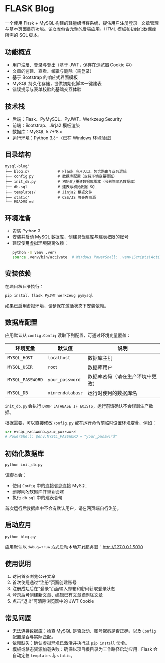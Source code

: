 # FLASK Blog

一个使用 Flask + MySQL 构建的轻量级博客系统，提供用户注册登录、文章管理与基本页面展示功能。该仓库包含完整的后端应用、HTML 模板和初始化数据库所需的 SQL 脚本。

## 功能概览

- 用户注册、登录与登出（基于 JWT，保存在浏览器 Cookie 中）
- 文章的创建、查看、编辑与删除（需登录）
- 基于 Bootstrap 的响应式界面模板
- MySQL 持久化存储，提供初始化脚本一键建表
- 错误提示与表单校验的基础交互体验

## 技术栈

- 后端：Flask、PyMySQL、PyJWT、Werkzeug Security
- 前端：Bootstrap、Jinja2 模板渲染
- 数据库：MySQL 5.7+/8.x
- 运行环境：Python 3.8+（已在 Windows 环境验证）

## 目录结构

```
mysql-blog/
├── blog.py             # Flask 应用入口，包含路由与业务逻辑
├── config.py           # 数据库配置（支持环境变量覆盖）
├── init_db.py          # 初始化/重建数据库脚本（会删除同名数据库）
├── db.sql              # 建表与初始数据 SQL
├── templates/          # Jinja2 模板文件
├── static/             # CSS/JS 等静态资源
└── README.md
```

## 环境准备

- 安装 Python 3
- 安装并启动 MySQL 数据库，创建具备建库与建表权限的账号
- 建议使用虚拟环境隔离依赖：
  ```bash
  python -m venv .venv
  source .venv/bin/activate  # Windows PowerShell: .venv\Scripts\Activate.ps1
  ```

## 安装依赖

在项目根目录执行：
```bash
pip install flask PyJWT werkzeug pymysql
```
如果已启用虚拟环境，请确保在激活状态下安装依赖。

## 数据库配置

应用默认从 `config.Config` 读取下列配置，可通过环境变量覆盖：

| 环境变量 | 默认值 | 说明 |
|----------|--------|------|
| `MYSQL_HOST` | `localhost` | 数据库主机 |
| `MYSQL_USER` | `root` | 数据库用户 |
| `MYSQL_PASSWORD` | `your_password` | 数据库密码（请在生产环境中更改） |
| `MYSQL_DB` | `xinrendatabase` | 运行时使用的数据库名 |

`init_db.py` 会执行 `DROP DATABASE IF EXISTS`，运行前请确认不会误删生产数据。

根据需要，可以直接修改 `config.py` 或在运行命令前临时设置环境变量，例如：
```bash
set MYSQL_PASSWORD=your_password
# PowerShell: $env:MYSQL_PASSWORD = "your_password"
```

## 初始化数据库

```bash
python init_db.py
```
该脚本会：
- 使用 `Config` 中的连接信息连接 MySQL
- 删除同名数据库并重新创建
- 执行 `db.sql` 中的建表语句

首次运行后数据库中不会有默认用户，请在网页端自行注册。

## 启动应用

```bash
python blog.py
```
应用默认以 `debug=True` 方式启动本地开发服务器：<http://127.0.0.1:5000>

## 使用说明

1. 访问首页浏览公开文章
2. 首次使用通过“注册”页面创建账号
3. 注册成功后在“登录”页面输入邮箱和密码获取登录状态
4. 登录后可创建新文章、编辑已有文章或删除文章
5. 点击“退出”可清除浏览器中的 JWT Cookie

## 常见问题

- 无法连接数据库：检查 MySQL 是否启动、账号密码是否正确，以及 `Config` 配置是否与实际匹配。
- 依赖缺失：确认虚拟环境已激活并执行过 `pip install` 命令。
- 模板或静态资源加载失败：确保以项目根目录为工作路径启动应用，Flask 会自动定位 `templates` 与 `static`。

